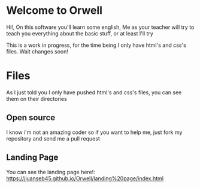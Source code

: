 # Welcome to Orwell 

Hi!, On this software you'll learn some english, Me as your teacher will try to teach you everything about the basic stuff, or at least I'll try

This is a work in progress, for the time being I only have html's and css's files.
Wait changes soon! 

# Files

As I just told you I only have pushed html's and css's files, you can see them on their directories

## Open source

I know i'm not an amazing coder so if you want to help me, just fork my repository and send me a pull request

## Landing Page

You can see the landing page here!: https://jjuanseb45.github.io/Orwell/landing%20page/index.html

